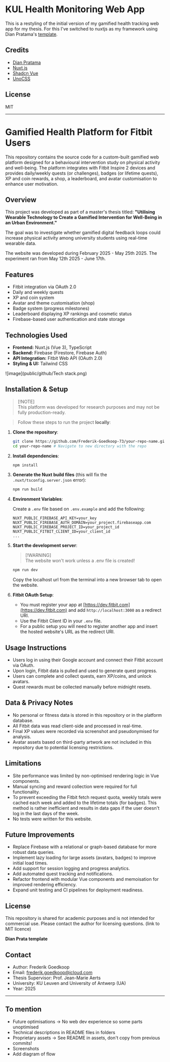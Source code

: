 # KUL Health Monitoring Web App

This is a restyling of the initial version of my gamified health tracking web app for my thesis.
For this I've switched to nuxtjs as my framework using Dian Pratama's [template](https://github.com/dianprata/nuxt-shadcn-dashboard).

## Credits

- [Dian Pratama](https://github.com/dianprata/nuxt-shadcn-dashboard)
- [Nuxt.js](https://nuxtjs.org/)
- [Shadcn Vue](https://shadcn-vue.com/)
- [UnoCSS](https://unocss.com/)

## License

MIT

[nuxt-src]: https://img.shields.io/badge/Built%20With%20Nuxt-18181B?logo=nuxt.js
[nuxt-href]: https://nuxt.com/

---

# Gamified Health Platform for Fitbit Users

This repository contains the source code for a custom-built gamified web platform designed for a behavioural intervention study on physical activity and well-being. The platform integrates with Fitbit Inspire 2 devices and provides daily/weekly quests (or challenges), badges (or lifetime quests), XP and coin rewards, a shop, a leaderboard, and avatar customisation to enhance user motivation.

## Overview

This project was developed as part of a master's thesis titled:
**"Utilising Wearable Technology to Create a Gamified Intervention for Well-Being in an Urban Environment."**

The goal was to investigate whether gamified digital feedback loops could increase physical activity among university students using real-time wearable data.

The website was developed during February 2025 - May 25th 2025. The experiment ran from May 12th 2025 - June 17th.

## Features

- Fitbit integration via OAuth 2.0
- Daily and weekly quests
- XP and coin system
- Avatar and theme customisation (shop)
- Badge system (progress milestones)
- Leaderboard displaying XP rankings and cosmetic status
- Firebase-based user authentication and state storage

## Technologies Used

- **Frontend:** Nuxt.js (Vue 3), TypeScript
- **Backend:** Firebase (Firestore, Firebase Auth)
- **API Integration:** Fitbit Web API (OAuth 2.0)
- **Styling & UI:** Tailwind CSS

![image](public/github/Tech stack.png)

## Installation & Setup

> [!NOTE] <br>
> This platform was developed for research purposes and may not be fully production-ready.

> Follow these steps to run the project **locally**:

1. **Clone the repository**:

   ```bash
   git clone https://github.com/Frederik-Goedkoop-73/your-repo-name.git
   cd your-repo-name # Navigate to new directory with the repo
   ```

2. **Install dependencies**:

   ```bash
   npm install
   ```

3. **Generate the Nuxt build files** (this will fix the `.nuxt/tsconfig.server.json` error):

   ```bash
   npm run build
   ```

4. **Environment Variables**:

   Create a `.env` file based on `.env.example` and add the following:

   ```
   NUXT_PUBLIC_FIREBASE_API_KEY=your_key
   NUXT_PUBLIC_FIREBASE_AUTH_DOMAIN=your_project.firebaseapp.com
   NUXT_PUBLIC_FIREBASE_PROJECT_ID=your_project_id
   NUXT_PUBLIC_FITBIT_CLIENT_ID=your_client_id
   ...
   ```

5. **Start the development server**:

   > [!WARNING] <br>
   > The website won't work unless a .env file is created!

   ```bash
   npm run dev
   ```

   Copy the localhost url from the terminal into a new browser tab to open the website.

6. **Fitbit OAuth Setup**:

   - You must register your app at [https://dev.fitbit.com](https://dev.fitbit.com) and add `http://localhost:3000` as a redirect URI.
   - Use the Fitbit Client ID in your `.env` file.
   - For a public setup you will need to register another app and insert the hosted website's URL as the redirect URI.

## Usage Instructions

- Users log in using their Google account and connect their Fitbit account via OAuth.
- Upon login, Fitbit data is pulled and used to generate quest progress.
- Users can complete and collect quests, earn XP/coins, and unlock avatars.
- Quest rewards must be collected manually before midnight resets.

## Data & Privacy Notes

- No personal or fitness data is stored in this repository or in the platform database.
- All Fitbit data was read client-side and processed in real-time.
- Final XP values were recorded via screenshot and pseudonymised for analysis.
- Avatar assets based on third-party artwork are not included in this repository due to potential licensing restrictions.

## Limitations

- Site performance was limited by non-optimised rendering logic in Vue components.
- Manual syncing and reward collection were required for full functionality.
- To prevent exceeding the Fitbit fetch request quota, weekly totals were cached each week and added to the lifetime totals (for badges). This method is rather inefficient and results in data gaps if the user doesn't log in the last days of the week.
- No tests were written for this website.

## Future Improvements

- Replace Firebase with a relational or graph-based database for more robust data queries.
- Implement lazy loading for large assets (avatars, badges) to improve initial load times.
- Add support for session logging and progress analytics.
- Add automated quest tracking and notifications.
- Refactor frontend with modular Vue components and memoisation for improved rendering efficiency.
- Expand unit testing and CI pipelines for deployment readiness.

## License

This repository is shared for academic purposes and is not intended for commercial use. Please contact the author for licensing questions.
(link to MIT licence)

**Dian Prata template**

## Contact

- Author: Frederik Goedkoop
- Email: frederik.goedkoop@icloud.com
- Thesis Supervisor: Prof. Jean-Marie Aerts
- University: KU Leuven and University of Antwerp (UA)
- Year: 2025

---

## To mention

- Future optimisations -> No web dev experience so some parts unoptimised
- Technical descriptions in README files in folders
- Proprietary assets -> See README in assets, don't copy from previous commits!
- Screenshots
- Add diagram of flow
